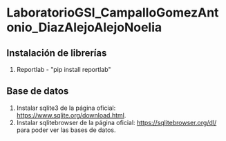 # LaboratorioGSI_CampalloGomezAntonio_DiazAlejoAlejoNoelia

## Instalación de librerías
1. Reportlab - "pip install reportlab"

## Base de datos
1.	Instalar sqlite3 de la página oficial: https://www.sqlite.org/download.html.
2.	Instalar sqlitebrowser de la página oficial: https://sqlitebrowser.org/dl/  para poder ver las bases de datos.

